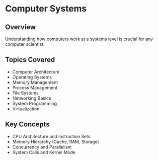 # Computer Systems

## Overview
Understanding how computers work at a systems level is crucial for any computer scientist.

## Topics Covered
- Computer Architecture
- Operating Systems
- Memory Management
- Process Management
- File Systems
- Networking Basics
- System Programming
- Virtualization

## Key Concepts
- CPU Architecture and Instruction Sets
- Memory Hierarchy (Cache, RAM, Storage)
- Concurrency and Parallelism
- System Calls and Kernel Mode
